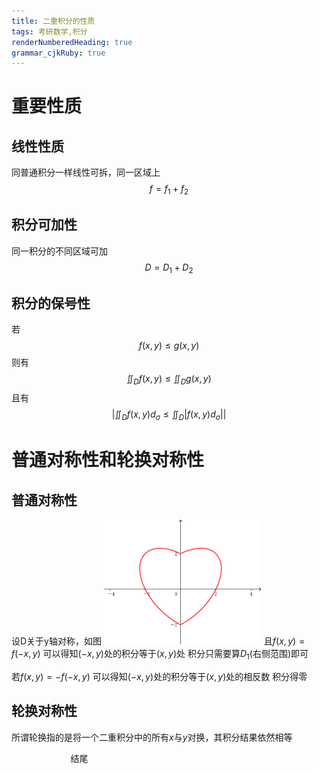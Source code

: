```yaml
---
title: 二重积分的性质
tags: 考研数学,积分
renderNumberedHeading: true
grammar_cjkRuby: true
---
```

# 重要性质
## 线性性质
同普通积分一样线性可拆，同一区域上$$f=f_1+f_2$$
## 积分可加性
同一积分的不同区域可加$$ D=D_1+D_2$$
## 积分的保号性
若$$f(x,y)\le g(x,y)$$
则有$$ \iint_Df(x,y)\le\iint_Dg(x,y)$$
且有$$ \left|\iint_Df(x,y)d_\sigma\le\iint_D\left|f(x,y)d_\sigma\right|\right|$$
# 普通对称性和轮换对称性
## 普通对称性
设D关于y轴对称，如图
![enter description here](https://raw.githubusercontent.com/lethe47/math/img/小书匠/1622726627897.png)
且$f(x,y)=f(-x,y)$
可以得知$(-x,y)$处的积分等于$(x,y)$处
积分只需要算$D_1$(右侧范围)即可

若$f(x,y)=-f(-x,y)$
可以得知$(-x,y)$处的积分等于$(x,y)$处的相反数
积分得零
## 轮换对称性
所谓轮换指的是将一个二重积分中的所有$x$与$y$对换，其积分结果依然相等


&nbsp;
&nbsp;
&nbsp;
&nbsp;
&nbsp;
&nbsp;
&nbsp;&nbsp;&nbsp;
&nbsp;
&nbsp;
&nbsp;
&nbsp;
结尾














